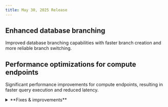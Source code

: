 ```yaml
---
title: May 30, 2025 Release
---
```


## Enhanced database branching

Improved database branching capabilities with faster branch creation and more reliable branch switching.

## Performance optimizations for compute endpoints

Significant performance improvements for compute endpoints, resulting in faster query execution and reduced latency.

<details>

<summary>**Fixes & improvements**</summary>

- **Neon Console**

  - Improved UI responsiveness for project management screens
  - Fixed an issue with database connection string display in certain browsers
  - Enhanced dashboard metrics visualization

- **Neon API**

  - Added new endpoints for managing compute resources
  - Improved error handling and response messages
  - Updated rate limiting documentation

- **Neon CLI**

  - Fixed authentication token refresh mechanism
  - Added support for new region options
  - Improved error reporting for failed operations

- **Drizzle Studio update**

  For details about the latest Drizzle Studio updates, see the [Neon Drizzle Studio Integration Changelog](https://github.com/neondatabase/neon-drizzle-studio-changelog/blob/main/CHANGELOG.md).

</details>
